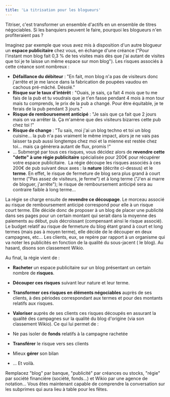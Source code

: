 ```yaml
---
title: 'La titrisation pour les blogueurs'
---
```


Titriser, c'est transformer un ensemble d'actifs en un ensemble de titres négociables. Si les banquiers peuvent le faire, pourquoi les blogueurs n'en profiteraient pas ?

Imaginez par exemple que vous avez mis à disposition d'un autre blogueur un **espace publicitaire** chez vous, en échange d'une créance ("Pour l'instant mon blog fait 0,3 % de tes visites mais dès que j'ai autant de visites que toi je te laisse un même espace sur mon blog"). Les risques associés à cette créance sont nombreux :

* **Défaillance du débiteur** : "En fait, mon blog n'a pas de visiteurs donc j'arrête et je me lance dans la fabrication de poupées vaudou en cachous pré-mâché. Désolé."
* **Risque sur le taux d'intérêt** : "Ouais, je sais, ça fait 4 mois que tu me fais de la pub et tu voudrais que je t'en fasse pendant 4 mois à mon tour mais tu comprends, le prix de la pub a changé. Pour être équitable, je te ferais de la pub pendant 3 jours."
* **Risque de remboursement anticipé** : "Je sais que ça fait que 2 jours mais on va arrêter là. Ça m'amène que des visiteurs bizarres cette pub chez toi !"
* **Risque de change** : "Tu sais, moi j'ai un blog techno et toi un blog cuisine… la pub n'a pas vraiment le même impact, alors je ne vais pas laisser ta pub aussi longtemps chez moi et la mienne est restée chez toi… mais ça génèrera autant de flux, promis !"
* …
  Submergé par tous ces risques, vous décidez alors de **revendre cette "dette" à une régie publicitaire** spécialisée pour 200€ pour récupérer votre espace publicitaire.  La régie découpe les risques associés à ces 200€ de pub suivant deux axes : la **nature** (décrite ci-dessus) et le **terme**. En effet, le risque de fermeture de blog sera plus grand à court terme ("Pas assez de visiteurs, je ferme") et à long terme ("J'en ai marre de bloguer, j'arrête"); le risque de remboursement anticipé sera au contraire faible à long terme…

La régie se charge ensuite de **revendre ce découpage**. Le morceau associé au risque de remboursement anticipé correspond pour elle à un risque court terme. Elle décide donc de proposer à un blog de placer une publicité dans ses pages pour un certain montant qui serait dans la moyenne des paiements au début, puis décroissant (compensant ainsi le risque associé). Le budget relatif au risque de fermeture du blog étant grand à court et long termes (mais pas à moyen terme), elle décide de le découper en deux campagnes, etc… Les clients, eux, se repère par rapport à un organisme qui va noter les publicités en fonction de la qualité du sous-jacent ( le blog). Au hasard, disons son classement Wikio.

Au final, la régie vient de :

* **Racheter** un espace publicitaire sur un blog présentant un certain nombre de **risques**.
* **Découper ces risques** suivant leur nature et leur terme.
* **Transformer ces risques en éléments négociables** auprès de ses clients, à des périodes correspondant aux termes et pour des montants relatifs aux risques.
* **Valoriser** auprès de ses clients ces risques découpés en assurant la qualité des campagnes sur la qualité du blog d'origine (via son classement Wikio).
  Ce qui lui permet de :

* Ne pas isoler de **fonds** relatifs à la campagne rachetée
* **Transférer** le risque vers ses clients
* Mieux **gérer** son bilan
* …
  Et voilà.

Remplacez "blog" par banque, "publicité" par créances ou stocks, "régie" par société financière (société, fonds…) et Wikio par une agence de notation… Vous êtes maintenant capable de comprendre la conversation sur les subprimes qui aura lieu à table pour les fêtes.
